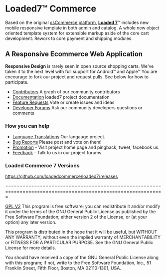 # Loaded7&trade; Commerce
Based on the original [osCommerce platform](http://www.oscommerce.com "osCommerce Online Merchant"), **[Loaded 7]**&trade; includes new mobile responsive template in both admin and catalog.
A whole new object oriented template system for extensible markup aside of the core cart development. Rework to core payment and shipping modules.
## A Responsive Ecommerce Web Application
**Responsive Design** is rarely seen in open source shopping carts. We've taken it to the next level with full support for Android&trade; and Apple&trade;
You are encourage to fork our project and request pulls. See below for how to participate.

- [Contributors] A graph of our community contributors
- [Documentation] loaded7 project documentation
- [Feature Requests] Vote or create issues and ideas
- [Developer Forums] Ask our community developers questions or comments


### How you can help
* [Language Translations] Our langauge project.
* [Bug Reports] Please post and vote on them!
* [Promotion] - Visit project home page and pingback, tweet, facebook us.
* [Feedback] - Talk to us in our project forums.

### Loaded Commerce 7 Versions
https://github.com/loadedcommerce/loaded7/releases

=============================================================================================================

[GPL V2](http://www.gnu.org/licenses/gpl-2.0.html#SEC2) This program is free software; you can redistribute it and/or
modify it under the terms of the GNU General Public License
as published by the Free Software Foundation; either version 2
of the License, or (at your option) any later version.

This program is distributed in the hope that it will be useful,
but WITHOUT ANY WARRANTY; without even the implied warranty of
MERCHANTABILITY or FITNESS FOR A PARTICULAR PURPOSE.  See the
GNU General Public License for more details.

You should have received a copy of the GNU General Public License
along with this program; if not, write to the Free Software
Foundation, Inc., 51 Franklin Street, Fifth Floor, Boston, MA  02110-1301, USA.

[Contributors]: https://github.com/loadedcommerce/loaded7/graphs/contributors/
[Documentation]: http://www.docs.loaded7.com/
[Feature Requests]: http://50.63.86.50/HelpDesk/Ideas.aspx
[Bug Reports]: http://50.63.86.50/HelpDesk/Issues.aspx
[Developer Forums]: http://loaded7.com/community/forums/main/developer-forum/
[Language Translations]: https://githubt.com/loadedcommerce/loaded7-langauges/
[Feedback]: http://www.loaded7.com/forums/
[Promotion]: http://www.loaded7.com/
[Loaded 7]: http://www.loaded7.com
